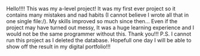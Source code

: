 Hello!!!!
This was my a-level project! It was my first ever project so it contains many mistakes and nad habits (I cannot believe I wrote all that in one single file:/). My skills improved so much since then...
Even if the project may have turned out messy, It was a huge learning experience and I would not be the same programmer without this.
Thank you!!!
P.S. I cannot run this project as I deleted the database. Hopefull one day I will be able to show off the result in my digital portfolio!!!

